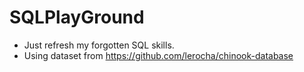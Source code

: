 # SQLPlayGround
- Just refresh my forgotten SQL skills. 
- Using dataset from https://github.com/lerocha/chinook-database
